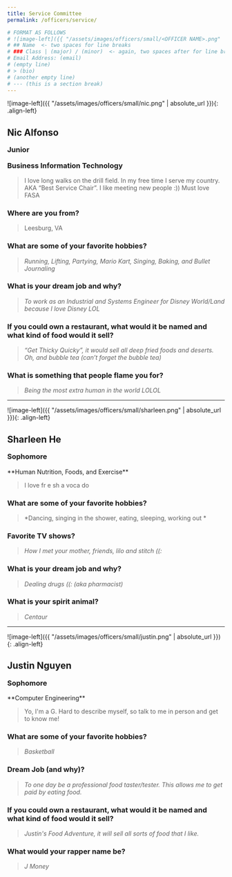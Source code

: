 ```yaml
---
title: Service Committee
permalink: /officers/service/

# FORMAT AS FOLLOWS
# ![image-left]({{ "/assets/images/officers/small/<OFFICER NAME>.png" | absolute_url }}){: .align-left}
# ## Name  <- two spaces for line breaks
# ### Class | (major) / (minor)  <- again, two spaces after for line breaks
# Email Address: (email)
# (empty line)
# > (bio)
# (another empty line)
# --- (this is a section break)
---
```


![image-left]({{ "/assets/images/officers/small/nic.png" | absolute_url }}){: .align-left}
## Nic Alfonso
<p style="margin-bottom: 0.45em; padding: 0"><a href="https://twitter.com/tristenngu" style="color: #494e48"><i class="fa fa-2x fa-fw fa-twitter"></i></a>
<a href="https://www.instagram.com/nic_alfonso/" style="margin: 0; padding: 0"><i class="fa fa-2x fa-fw fa-instagram" style="color: #494e48"></i></a>
<a href="mailto:nica14@vt.edu" style="margin: 0; padding: 0"><i class="fa fa-2x fa-fw fa-envelope" style="color: #494e48"></i></a></p>
<h3 style="margin-top: 0">Junior</h3>
<h3 style="margin-top: 0">Business Information Technology</h3>

> I love long walks on the drill field. In my free time I serve my country. AKA “Best Service Chair”. I like meeting new people :))
Must love FASA

### **Where are you from?**
> Leesburg, VA

### **What are some of your favorite hobbies?**

> *Running, Lifting, Partying, Mario Kart, Singing, Baking, and Bullet Journaling*

### **What is your dream job and why?**

> *To work as an Industrial and Systems Engineer for Disney World/Land because I love Disney LOL*

### **If you could own a restaurant, what would it be named and what kind of food would it sell?**

> *“Get Thicky Quicky”, it would sell all deep fried foods and deserts. Oh, and bubble tea (can’t forget the bubble tea)*

### **What is something that people flame you for?**

> *Being the most extra human in the world LOLOL*

---

![image-left]({{ "/assets/images/officers/small/sharleen.png" | absolute_url }}){: .align-left}
## Sharleen He
<p style="margin-bottom: 0.45em; padding: 0"><a href="https://twitter.com/haeink97" style="color: #494e48"><i class="fa fa-2x fa-fw fa-twitter"></i></a>
<a href="https://www.instagram.com/haeink97/" style="margin: 0; padding: 0"><i class="fa fa-2x fa-fw fa-instagram" style="color: #494e48"></i></a>
<a href="mailto:sharlh9@vt.edu" style="margin: 0; padding: 0"><i class="fa fa-2x fa-fw fa-envelope" style="color: #494e48"></i></a></p>
<h3 style="margin-top: 0">Sophomore</h3>
**Human Nutrition, Foods, and Exercise**

> I love fr e sh a voca do

### **What are some of your favorite hobbies?**

> *Dancing, singing in the shower, eating, sleeping, working out *

### **Favorite TV shows?**

> *How I met your mother, friends, lilo and stitch ((:*

### **What is your dream job and why?**

> *Dealing drugs ((: (aka pharmacist)*

### **What is your spirit animal?**

> *Centaur*


---

![image-left]({{ "/assets/images/officers/small/justin.png" | absolute_url }}){: .align-left}
## Justin Nguyen
<p style="margin-bottom: 0.45em; padding: 0"><a href="https://twitter.com/haeink97" style="color: #494e48"><i class="fa fa-2x fa-fw fa-twitter"></i></a>
<a href="https://www.instagram.com/haeink97/" style="marg OPIKIK=0-==-IOP[[PKZCVBTGYUI  in: 0; padding: 0"><i class="fa fa-2x fa-fw fa-instagram" style="color: #494e48"></i></a>
<a href="mailto:justnn14@vt.edu.edu" style="margin: 0; padding: 0"><i class="fa fa-2x fa-fw fa-envelope" style="color: #494e48"></i></a></p>
<h3 style="margin-top: 0">Sophomore</h3>
**Computer Engineering**

> Yo, I'm a G. Hard to describe myself, so talk to me in person and get to know me!

### **What are some of your favorite hobbies?**

> *Basketball*

### **Dream Job (and why)?**

> *To one day be a professional food taster/tester. This allows me to get paid by eating food.*

### **If you could own a restaurant, what would it be named and what kind of food would it sell?**

> *Justin's Food Adventure, it will sell all sorts of food that I like.*

### **What would your rapper name be?**

> *J Money*
